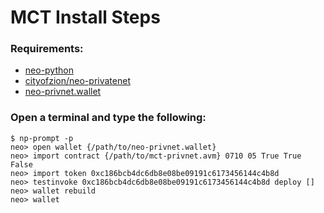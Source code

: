 # MCT Install Steps
### Requirements: 
* [neo-python](https://github.com/CityOfZion/neo-python)
* [cityofzion/neo-privatenet](https://hub.docker.com/r/cityofzion/neo-privatenet/)
* [neo-privnet.wallet](https://s3.amazonaws.com/neo-experiments/neo-privnet.wallet) 

### Open a terminal and type the following: 
```
$ np-prompt -p
neo> open wallet {/path/to/neo-privnet.wallet}
neo> import contract {/path/to/mct-privnet.avm} 0710 05 True True False
neo> import token 0xc186bcb4dc6db8e08be09191c6173456144c4b8d
neo> testinvoke 0xc186bcb4dc6db8e08be09191c6173456144c4b8d deploy []
neo> wallet rebuild
neo> wallet
```
